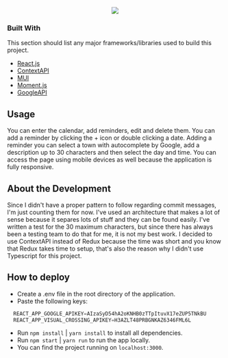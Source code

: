 <div align="center">
    <img src="https://raw.githubusercontent.com/Jobsity/ReactChallenge/main/src/assets/jobsity_logo_small.png"/>
</div>

### Built With

This section should list any major frameworks/libraries used to build this project.

* [React.js](https://reactjs.org/)
* [ContextAPI](https://redux.js.org/)
* [MUI](https://ant.design/)
* [Moment.js](https://momentjs.com/)
* [GoogleAPI](https://www.chartjs.org/)

## Usage

You can enter the calendar, add reminders, edit and delete them.
You can add a reminder by clicking the + icon or double clicking a date.
Adding a reminder you can select a town with autocomplete by Google,
add a description up to 30 characters and then select the day and time. You can access
the page using mobile devices as well because the application is fully responsive.

## About the Development

Since I didn't have a proper pattern to follow regarding commit messages, I'm just counting them for now. I've used an architecture that makes a lot of sense because it separes lots of stuff and they can be found easily. I've written a test for the 30 maximum characters, but since there has always been a testing team to do that for me, it is not my best work. I decided to use ContextAPI instead of Redux because the time was short and you know that Redux takes time to setup, that's also the reason why I didn't use Typescript for this project.

## How to deploy
 - Create a .env file in the root directory of the application.
 - Paste the following keys:
  ```js
    REACT_APP_GOOGLE_APIKEY=AIzaSyD54hA2oKNHB0zTTpItuvX17eZUP5TNkBU
    REACT_APP_VISUAL_CROSSING_APIKEY=H3AZLT48PRBGNKAZ6346FML6L
  ```
 - Run `npm install` | `yarn install` to install all dependencies.
 - Run `npm start`   | `yarn run` to run the app locally.
 - You can find the project running on `localhost:3000`.
